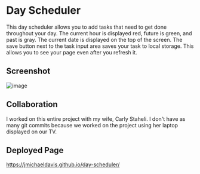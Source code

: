 # Day Scheduler

This day scheduler allows you to add tasks that need to get done throughout your day. The current hour is displayed red, future is green, and past is gray. The current date is displayed on the top of the screen. The save button next to the task input area saves your task to local storage. This allows you to see your page even after you refresh it.

## Screenshot
![image](https://user-images.githubusercontent.com/124656234/228121409-18a14ae7-0740-4cf7-940c-802299a4ed30.png)

## Collaboration
I worked on this entire project with my wife, Carly Staheli. I don't have as many git commits because we worked on the project using her laptop displayed on our TV.


## Deployed Page
https://jmichaeldavis.github.io/day-scheduler/
